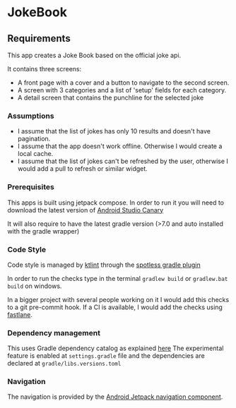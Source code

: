 # JokeBook

## Requirements
This app creates a Joke Book based on the official joke api.

It contains three screens:

+ A front page with a cover and a button to navigate to the second screen.
+ A screen with 3 categories and a list of 'setup' fields for each category.
+ A detail screen that contains the punchline for the selected joke

### Assumptions
+ I assume that the list of jokes has only 10 results and doesn't have pagination.
+ I assume that the app doesn't work offline. Otherwise I would create a local cache.
+ I assume that the list of jokes can't be refreshed by the user, otherwise I would add a pull to refresh or
similar widget.

### Prerequisites
This apps is built using jetpack compose. In order to run it you will need to download the latest version of
[Android Studio Canary](https://developer.android.com/studio/preview)

It will also require to have the latest gradle version (>7.0 and auto installed with the gradle wrapper)

### Code Style
Code style is managed by [ktlint](https://github.com/pinterest/ktlint) through the [spotless gradle plugin](https://github.com/diffplug/spotless/tree/main/plugin-gradle)

In order to run the checks type in the terminal `gradlew build` or `gradlew.bat build` on windows.

In a bigger project with several people working on it I would add this checks to a git pre-commit hook.
If a CI is available, I would add the checks using [fastlane](https://fastlane.tools/).

### Dependency management
This uses Gradle dependency catalog as explained [here](https://docs.gradle.org/current/userguide/platforms.html)
The experimental feature is enabled at `settings.gradle` file and the dependencies are declared at `gradle/libs.versions.toml`

### Navigation
The navigation is provided by the [Android Jetpack navigation component](https://developer.android.com/guide/navigation).
